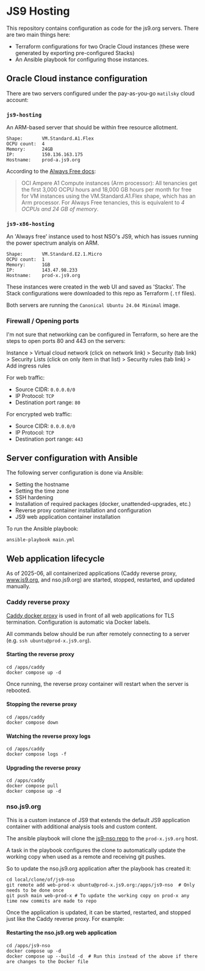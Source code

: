 # JS9 Hosting

This repository contains configuration as code for the js9.org servers. There are two main things here:

- Terraform configurations for two Oracle Cloud instances (these were generated by exporting pre-configured Stacks)
- An Ansible playbook for configuring those instances.

## Oracle Cloud instance configuration

There are two servers configured under the pay-as-you-go `matilsky` cloud account:

### `js9-hosting`

An ARM-based server that should be within free resource allotment.

```
Shape:       VM.Standard.A1.Flex
OCPU count:  4
Memory:      24GB
IP:          150.136.163.175
Hostname:    prod-a.js9.org
```

According to the [Always Free docs](https://docs.oracle.com/en-us/iaas/Content/FreeTier/freetier_topic-Always_Free_Resources.htm):
  > OCI Ampere A1 Compute instances (Arm processor): All tenancies get the first 3,000 OCPU hours and 18,000 GB hours per month for free for VM instances using the VM.Standard.A1.Flex shape, which has an Arm processor. For Always Free tenancies, this is equivalent to _4 OCPUs and 24 GB of memory_.

### `js9-x86-hosting`

An 'Always free' instance used to host NSO's JS9, which has issues running the power spectrum analyis on ARM.

```
Shape:       VM.Standard.E2.1.Micro
OCPU count:  1
Memory:      1GB
IP:          143.47.98.233
Hostname:    prod-x.js9.org
```

These instances were created in the web UI and saved as 'Stacks'. The Stack configurations were downloaded to this repo as Terraform (`.tf` files).

Both servers are running the `Canonical Ubuntu 24.04 Minimal` image.

### Firewall / Opening ports

I'm not sure that networking can be configured in Terraform, so here are the steps to open ports 80 and 443 on the servers:

Instance > Virtual cloud network (click on network link) > Security (tab link) > Security Lists (click on only item in that list) > Security rules (tab link) > Add ingress rules

For web traffic:

- Source CIDR: `0.0.0.0/0`
- IP Protocol: `TCP`
- Destination port range: `80`

For encrypted web traffic:

- Source CIDR: `0.0.0.0/0`
- IP Protocol: `TCP`
- Destination port range: `443`

## Server configuration with Ansible

The following server configuration is done via Ansible:

- Setting the hostname
- Setting the time zone
- SSH hardening
- Installation of required packages (docker, unattended-upgrades, etc.)
- Reverse proxy container installation and configuration
- JS9 web application container installation

To run the Ansible playbook:

```
ansible-playbook main.yml
```

## Web application lifecycle

As of 2025-06, all containerized applications (Caddy reverse proxy, www.js9.org, and nso.js9.org) are started, stopped, restarted, and updated manually.

### Caddy reverse proxy

[Caddy docker proxy](https://github.com/lucaslorentz/caddy-docker-proxy) is used in front of all web applications for TLS termination. Configuration is automatic via Docker labels.

All commands below should be run after remotely connecting to a server (e.g. `ssh ubuntu@prod-x.js9.org`).

#### Starting the reverse proxy

```
cd /apps/caddy
docker compose up -d
```

Once running, the reverse proxy container will restart when the server is rebooted.

#### Stopping the reverse proxy

```
cd /apps/caddy
docker compose down
```

#### Watching the reverse proxy logs

```
cd /apps/caddy
docker compose logs -f
```

#### Upgrading the reverse proxy

```
cd /apps/caddy
docker compose pull
docker compose up -d
```

### nso.js9.org

This is a custom instance of JS9 that extends the default JS9 application container with additional analysis tools and custom content.

The ansible playbook will clone the [js9-nso repo](https://github.com/js9-software/js9-nso) to the `prod-x.js9.org` host.

A task in the playbook configures the clone to automatically update the working copy when used as a remote and receiving git pushes.

So to update the nso.js9.org application after the playbook has created it:

```
cd local/clone/of/js9-nso
git remote add web-prod-x ubuntu@prod-x.js9.org:/apps/js9-nso  # Only needs to be done once
git push main web-prod-x # To update the working copy on prod-x any time new commits are made to repo
```

Once the application is updated, it can be started, restarted, and stopped just like the Caddy reverse proxy. For example:

#### Restarting the nso.js9.org web application

```
cd /apps/js9-nso
docker compose up -d
docker compose up --build -d  # Run this instead of the above if there are changes to the Docker file
```
